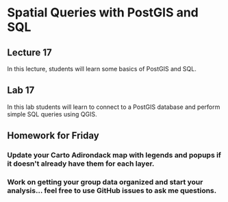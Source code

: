 # Spatial Queries with PostGIS and SQL
## Lecture 17
In this lecture, students will learn some basics of PostGIS and SQL.   

## Lab 17
In this lab students will learn to connect to a PostGIS database and perform simple SQL queries using QGIS.              

## Homework for Friday                   
### Update your Carto Adirondack map with legends and popups if it doesn't already have them for each layer.     

### Work on getting your group data organized and start your analysis… feel free to use GitHub issues to ask me questions.
